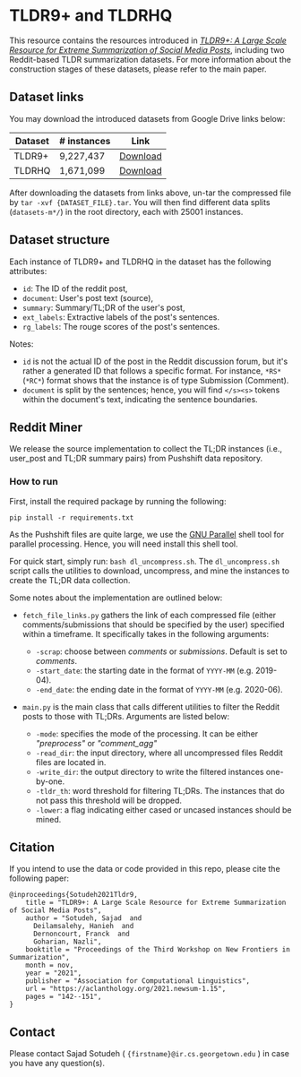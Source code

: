 # TLDR9+ and TLDRHQ

This resource contains the resources introduced in [_TLDR9+: A Large Scale Resource for Extreme Summarization of Social Media Posts_](https://aclanthology.org/2021.newsum-1.15/), including two Reddit-based TLDR summarization datasets. For more information about the construction stages of these datasets, please refer to the main paper. 

## Dataset links
You may download the introduced datasets from Google Drive links below:

| **Dataset** | # instances | **Link**                                                                                       |
|-------------|-------------|------------------------------------------------------------------------------------------------|
| TLDR9+      |  9,227,437           | [Download](https://drive.google.com/file/d/1hYJqH-czgbw78rvxajzj56tDLr6lkdjh/view?usp=sharing) |
| TLDRHQ      | 1,671,099           | [Download](https://drive.google.com/file/d/1jCi0Mn0k-pid5SSTafov11-e1A9LEZed/view?usp=sharing) |

After downloading the datasets from links above, un-tar the compressed file by `tar -xvf {DATASET_FILE}.tar`. You will then find different data splits (`datasets-m*/`) in the root directory, each with 25001 instances.

## Dataset structure
Each instance of TLDR9+ and TLDRHQ in the dataset has the following attributes:

* `id`: The ID of the reddit post,
* `document`: User's post text (source),
* `summary`: Summary/TL;DR of the user's post,
* `ext_labels`: Extractive labels of the post's sentences.
* `rg_labels`: The rouge scores of the post's sentences.



Notes:
* `id` is not the actual ID of the post in the Reddit discussion forum, but it's rather a generated ID that follows a specific format. For instance, `*RS*` (`*RC*`) format shows that the instance is of type Submission (Comment). 
* `document` is split by the sentences; hence, you will find `</s><s>` tokens within the document's text, indicating the sentence boundaries.


## Reddit Miner
We release the source implementation to collect the TL;DR instances (i.e., user_post and TL;DR summary pairs) from Pushshift data repository. 

### How to run 
First, install the required package by running the following:

````
pip install -r requirements.txt
````
As the Pushshift files are quite large, we use the [GNU Parallel](https://www.gnu.org/software/parallel/) shell tool for parallel processing. Hence, you will need install this shell tool. 

For quick start, simply run: `bash dl_uncompress.sh`. The `dl_uncompress.sh` script calls the utilities to download, uncompress, and mine the instances to create the
TL;DR data collection.

Some notes about the implementation are outlined below:

- `fetch_file_links.py` gathers the link of each compressed file (either comments/submissions that should be specified by the user) specified within a timeframe. It specifically takes in the following arguments:
  * `-scrap`: choose between _comments_ or _submissions_. Default is set to _comments_.
  * `-start_date`: the starting date in the format of `YYYY-MM` (e.g. 2019-04).
  * `-end_date`: the ending date in the format of `YYYY-MM` (e.g. 2020-06).


- `main.py` is the main class that calls different utilities to filter the Reddit posts to those with TL;DRs. Arguments are listed below:
  - `-mode`: specifies the mode of the processing. It can be either _"preprocess"_ or _"comment_agg"_
  - `-read_dir`: the input directory, where all uncompressed files Reddit files are located in.  
  - `-write_dir`: the output directory to write the filtered instances one-by-one.
  - `-tldr_th`: word threshold for filtering TL;DRs. The instances that do not pass this threshold will be dropped.
  - `-lower`: a flag indicating either cased or uncased instances should be mined.

## Citation

If you intend to use the data or code provided in this repo, please cite the following paper: 

````
@inproceedings{Sotudeh2021Tldr9,
    title = "TLDR9+: A Large Scale Resource for Extreme Summarization of Social Media Posts",
    author = "Sotudeh, Sajad  and
      Deilamsalehy, Hanieh  and
      Dernoncourt, Franck  and
      Goharian, Nazli",
    booktitle = "Proceedings of the Third Workshop on New Frontiers in Summarization",
    month = nov,
    year = "2021",
    publisher = "Association for Computational Linguistics",
    url = "https://aclanthology.org/2021.newsum-1.15",
    pages = "142--151",
}
````

## Contact
Please contact Sajad Sotudeh ( `{firstname}@ir.cs.georgetown.edu` ) in case you have any question(s).